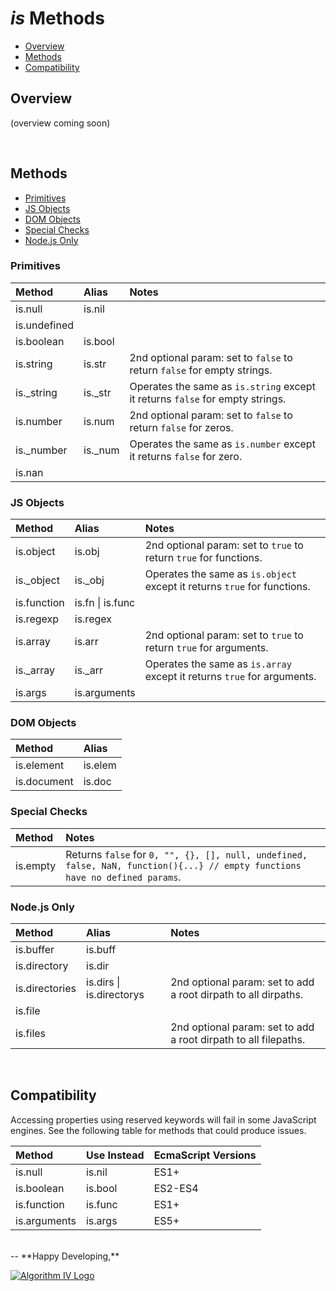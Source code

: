 # _is_ Methods
- [Overview](#overview)
- [Methods](#methods)
- [Compatibility](#compatibility)

<a name="overview"></a>

## Overview
(overview coming soon)


<a name="methods"></a>
<br />
## Methods
- [Primitives](#methods-primitives)
- [JS Objects](#methods-js-objects)
- [DOM Objects](#methods-dom-objects)
- [Special Checks](#methods-special)
- [Node.js Only](#methods-node)

<a name="methods-primitives"></a>
### Primitives

| Method       | Alias   | Notes                                                                                     |
| :----------- | :------ | :---------------------------------------------------------------------------------------- |
| is.null      | is.nil  |                                                                                           |
| is.undefined |         |                                                                                           |
| is.boolean   | is.bool |                                                                                           |
| is.string    | is.str  | 2nd optional param: set to ``` false ``` to return ``` false ``` for empty strings.       |
| is._string   | is._str | Operates the same as ``` is.string ``` except it returns ``` false ``` for empty strings. |
| is.number    | is.num  | 2nd optional param: set to ``` false ``` to return ``` false ``` for zeros.               |
| is._number   | is._num | Operates the same as ``` is.number ``` except it returns ``` false ``` for zero.          |
| is.nan       |         |                                                                                           |

<a name="methods-js-objects"></a>
### JS Objects

| Method      | Alias                | Notes                                                                                |
| :---------- | :------------------- | :----------------------------------------------------------------------------------- |
| is.object   | is.obj               | 2nd optional param: set to ``` true ``` to return ``` true ``` for functions.        |
| is._object  | is._obj              | Operates the same as ``` is.object ``` except it returns ``` true ``` for functions. |
| is.function | is.fn &#124; is.func |                                                                                      |
| is.regexp   | is.regex             |                                                                                      |
| is.array    | is.arr               | 2nd optional param: set to ``` true ``` to return ``` true ``` for arguments.        |
| is._array   | is._arr              | Operates the same as ``` is.array ``` except it returns ``` true ``` for arguments.  |
| is.args     | is.arguments         |                                                                                      |

<a name="methods-dom-objects"></a>
### DOM Objects

| Method      | Alias   |
| :---------- | :------ |
| is.element  | is.elem |
| is.document | is.doc  |

<a name="methods-special"></a>
### Special Checks

| Method   | Notes                                                                                                                                    |
| :------- | :--------------------------------------------------------------------------------------------------------------------------------------- |
| is.empty | Returns ``` false ``` for ``` 0, "", {}, [], null, undefined, false, NaN, function(){...} // empty functions have no defined params ```. |

<a name="methods-node"></a>
### Node.js Only

| Method         | Alias                        | Notes                                                           |
| :------------- | :--------------------------- | :-------------------------------------------------------------- |
| is.buffer      | is.buff                      |                                                                 |
| is.directory   | is.dir                       |                                                                 |
| is.directories | is.dirs &#124; is.directorys | 2nd optional param: set to add a root dirpath to all dirpaths.  |
| is.file        |                              |                                                                 |
| is.files       |                              | 2nd optional param: set to add a root dirpath to all filepaths. |


<a name="compatibility"></a>
<br />
## Compatibility
Accessing properties using reserved keywords will fail in some JavaScript engines. See the following table for methods that could produce issues.

| Method       | Use Instead | EcmaScript Versions |
| :----------- | :---------- | :------------------ |
| is.null      | is.nil      | ES1+                |
| is.boolean   | is.bool     | ES2-ES4             |
| is.function  | is.func     | ES1+                |
| is.arguments | is.args     | ES5+                |


<br />
--
**Happy Developing,**

<a href="http://www.algorithmiv.com/are"><img src="http://www.algorithmiv.com/images/aIV-logo.png" alt="Algorithm IV Logo" /></a>
